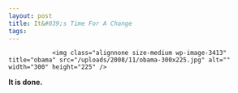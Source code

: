 ```yaml
---
layout: post
title: It&#039;s Time For A Change
tags:
---
```



                <img class="alignnone size-medium wp-image-3413" title="obama" src="/uploads/2008/11/obama-300x225.jpg" alt="" width="300" height="225" />
<p><strong>It is done.</strong></p>
